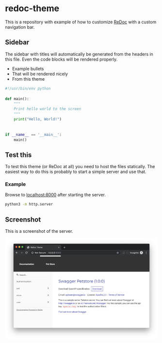 # redoc-theme

This is a repository with example of how to customize
[ReDoc](https://github.com/Redocly/redoc) with a custom navigation bar.

## Sidebar

The sidebar with titles will automatically be generated from the headers in this
file. Even the code blocks will be rendered properly.

* Example bullets
* That will be rendered nicely
* From this theme

```python
#!/usr/bin/env python

def main():
    """
    Print hello world to the screen
    """
    print("Hello, World!")


if __name__ == '__main__':
    main()
```

## Test this

To test this theme (or ReDoc at all) you need to host the files statically. The
easiest way to do this is probably to start a simple server and use that.

### Example

Browse to [localhost:8000](http://localhost:8000) after starting the server.

```sh
python3 -m http.server
```

## Screenshot

This is a screenshot of the server.

![screenshot](assets/screenshot.png)
